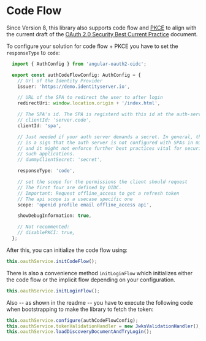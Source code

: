 # Code Flow

Since Version 8, this library also supports code flow and [PKCE](https://tools.ietf.org/html/rfc7636) to align with the current draft of the [OAuth 2.0 Security Best Current Practice](https://tools.ietf.org/html/draft-ietf-oauth-security-topics-13) document. 


To configure your solution for code flow + PKCE you have to set the `responseType` to `code`:

  ```TypeScript
    import { AuthConfig } from 'angular-oauth2-oidc';

    export const authCodeFlowConfig: AuthConfig = {
      // Url of the Identity Provider
      issuer: 'https://demo.identityserver.io',

      // URL of the SPA to redirect the user to after login
      redirectUri: window.location.origin + '/index.html',

      // The SPA's id. The SPA is registerd with this id at the auth-server
      // clientId: 'server.code',
      clientId: 'spa',

      // Just needed if your auth server demands a secret. In general, this
      // is a sign that the auth server is not configured with SPAs in mind
      // and it might not enforce further best practices vital for security
      // such applications.
      // dummyClientSecret: 'secret',

      responseType: 'code',

      // set the scope for the permissions the client should request
      // The first four are defined by OIDC. 
      // Important: Request offline_access to get a refresh token
      // The api scope is a usecase specific one
      scope: 'openid profile email offline_access api',

      showDebugInformation: true,

      // Not recommented:
      // disablePKCI: true,
    };
  ```

After this, you can initialize the code flow using:

  ```TypeScript
  this.oauthService.initCodeFlow();
  ```

There is also a convenience method `initLoginFlow` which initializes either the code flow or the implicit flow depending on your configuration. 

  ```TypeScript
  this.oauthService.initLoginFlow();
  ```

Also -- as shown in the readme -- you have to execute the following code when bootstrapping to make the library to fetch the token:

```TypeScript
this.oauthService.configure(authCodeFlowConfig);
this.oauthService.tokenValidationHandler = new JwksValidationHandler();
this.oauthService.loadDiscoveryDocumentAndTryLogin();
```



